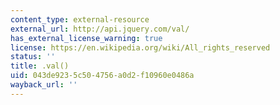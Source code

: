 ```yaml
---
content_type: external-resource
external_url: http://api.jquery.com/val/
has_external_license_warning: true
license: https://en.wikipedia.org/wiki/All_rights_reserved
status: ''
title: .val()
uid: 043de923-5c50-4756-a0d2-f10960e0486a
wayback_url: ''
---
```


